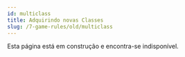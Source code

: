 ```yaml
---
id: multiclass
title: Adquirindo novas Classes
slug: /7-game-rules/old/multiclass
---
```


Esta página está em construção e encontra-se indisponível.
